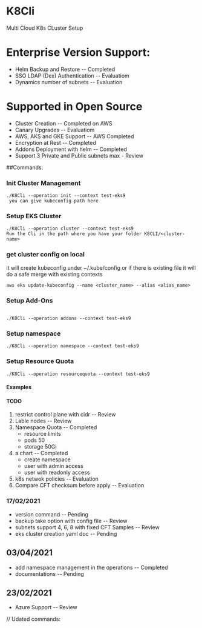 # K8Cli
Multi Cloud K8s CLuster Setup


# Enterprise Version Support:
* Helm Backup and Restore       -- Completed
* SSO LDAP (Dex) Authentication -- Evaluatiom
* Dynamics number of subnets    -- Evaluation


# Supported in Open Source 
* Cluster Creation              -- Completed on AWS
* Canary Upgrades               -- Evaluatiom
* AWS, AKS and GKE Support      -- AWS Completed
* Encryption at Rest            -- Completed
* Addons Deployment with helm   -- Completed
* Support 3 Private and Public subnets max - Review

##Commands:
### Init Cluster Management
```
./K8Cli --operation init --context test-eks9
 you can give kubeconfig path here 
```

### Setup EKS Cluster
```
./K8Cli --operation cluster --context test-eks9
Run the Cli in the path where you have your folder K8CLI/<cluster-name>
```
### get cluster config on local
it will create kubeconfig under ~/.kube/config or if there is existing file it will do a safe merge with existing contexts
```
aws eks update-kubeconfig --name <cluster_name> --alias <alias_name>
```

### Setup Add-Ons
```

./K8Cli --operation addons --context test-eks9
``` 

### Setup namespace
```
./K8Cli --operation namespace --context test-eks9
```

### Setup Resource Quota
```
./K8Cli --operation resourcequota --context test-eks9
```

#### Examples

#### TODO
1. restrict control plane with cidr  -- Review
1. Lable nodes                       -- Review
2. Namespace Quota                   -- Completed
   * resource limits
   * pods 50
   * storage 50Gi
3. a chart                           -- Completed
    * create namespace
    * user with admin access
    * user with readonly access
4. k8s netwok policies               -- Evaluation
5. Compare CFT checksum before apply -- Evaluation
    
### 17/02/2021
* version command                       -- Pending
* backup take option with config file   -- Review 
* subnets support 4, 6, 8 with fixed CFT Samples -- Review
* eks cluster creation yaml doc         -- Pending

## 03/04/2021
* add namespace management in the operations -- Completed
* documentations                             -- Pending

## 23/02/2021
* Azure Support                              -- Review


// Udated commands:
